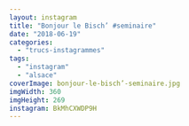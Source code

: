 ```yaml
---
layout: instagram
title: "Bonjour le Bisch’ #seminaire"
date: "2018-06-19"
categories: 
  - "trucs-instagrammes"
tags: 
  - "instagram"
  - "alsace"
coverImage: bonjour-le-bisch’-seminaire.jpg
imgWidth: 360
imgHeight: 269
instagram: BkMhCXWDP9H
---
```

